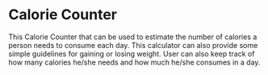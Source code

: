 # Calorie Counter

This Calorie Counter that can be used to estimate the number of calories a person needs to consume each day. 
This calculator can also provide some simple guidelines for gaining or losing weight. 
User can also keep track of how many calories he/she needs and how much he/she consumes in a day.

